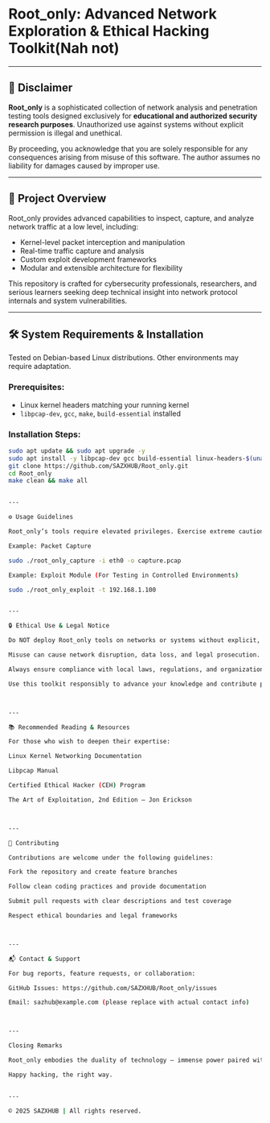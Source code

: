 
# Root_only: Advanced Network Exploration & Ethical Hacking Toolkit(Nah not)

---

## 🚨 Disclaimer

**Root_only** is a sophisticated collection of network analysis and penetration testing tools designed exclusively for **educational and authorized security research purposes**. Unauthorized use against systems without explicit permission is illegal and unethical.

By proceeding, you acknowledge that you are solely responsible for any consequences arising from misuse of this software. The author assumes no liability for damages caused by improper use.

---

## 📖 Project Overview

Root_only provides advanced capabilities to inspect, capture, and analyze network traffic at a low level, including:

- Kernel-level packet interception and manipulation  
- Real-time traffic capture and analysis  
- Custom exploit development frameworks  
- Modular and extensible architecture for flexibility

This repository is crafted for cybersecurity professionals, researchers, and serious learners seeking deep technical insight into network protocol internals and system vulnerabilities.

---

## 🛠️ System Requirements & Installation

Tested on Debian-based Linux distributions. Other environments may require adaptation.

### Prerequisites:

- Linux kernel headers matching your running kernel  
- `libpcap-dev`, `gcc`, `make`, `build-essential` installed  

### Installation Steps:

```bash
sudo apt update && sudo apt upgrade -y
sudo apt install -y libpcap-dev gcc build-essential linux-headers-$(uname -r) libc6-dev libpthread-stubs0-dev
git clone https://github.com/SAZXHUB/Root_only.git
cd Root_only
make clean && make all


---

⚙️ Usage Guidelines

Root_only’s tools require elevated privileges. Exercise extreme caution when running.

Example: Packet Capture

sudo ./root_only_capture -i eth0 -o capture.pcap

Example: Exploit Module (For Testing in Controlled Environments)

sudo ./root_only_exploit -t 192.168.1.100


---

🔒 Ethical Use & Legal Notice

Do NOT deploy Root_only tools on networks or systems without explicit, written authorization.

Misuse can cause network disruption, data loss, and legal prosecution.

Always ensure compliance with local laws, regulations, and organizational policies.

Use this toolkit responsibly to advance your knowledge and contribute positively to cybersecurity.



---

📚 Recommended Reading & Resources

For those who wish to deepen their expertise:

Linux Kernel Networking Documentation

Libpcap Manual

Certified Ethical Hacker (CEH) Program

The Art of Exploitation, 2nd Edition – Jon Erickson



---

🤝 Contributing

Contributions are welcome under the following guidelines:

Fork the repository and create feature branches

Follow clean coding practices and provide documentation

Submit pull requests with clear descriptions and test coverage

Respect ethical boundaries and legal frameworks



---

📬 Contact & Support

For bug reports, feature requests, or collaboration:

GitHub Issues: https://github.com/SAZXHUB/Root_only/issues

Email: sazhub@example.com (please replace with actual contact info)



---

Closing Remarks

Root_only embodies the duality of technology — immense power paired with great responsibility. Approach this toolkit with respect, rigor, and an unwavering commitment to ethical practice.

Happy hacking, the right way.


---

© 2025 SAZXHUB | All rights reserved.

